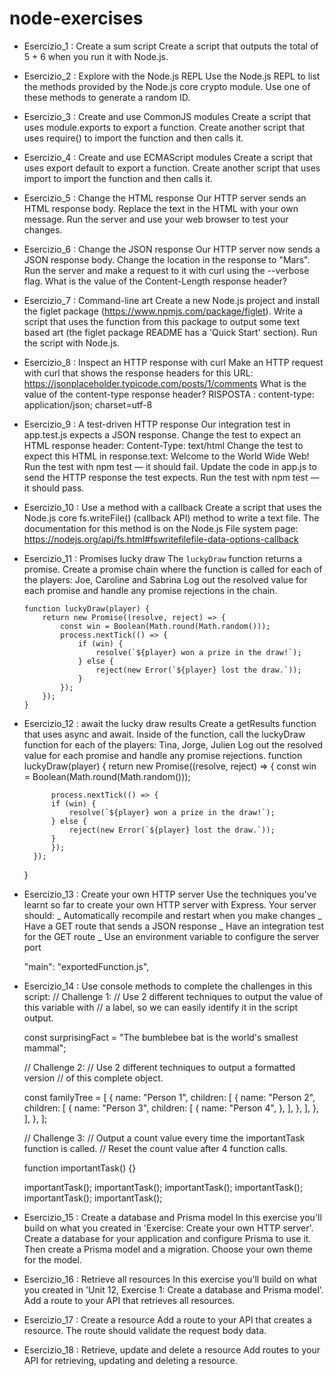 # node-exercises
- Esercizio_1 : Create a sum script
    Create a script that outputs the total of 5 + 6 when you run it with Node.js.
- Esercizio_2 : Explore with the Node.js REPL
    Use the Node.js REPL to list the methods provided by the Node.js core crypto module. Use one of these methods to generate a random ID.
- Esercizio_3 : Create and use CommonJS modules
    Create a script that uses module.exports to export a function.
    Create another script that uses require() to import the function and then calls it.
- Esercizio_4 : Create and use ECMAScript modules
    Create a script that uses export default to export a function.
    Create another script that uses import to import the function and then calls it.
- Esercizio_5 : Change the HTML response
    Our HTTP server sends an HTML response body.
    Replace the text in the HTML with your own message. Run the server and use your web browser to test your changes.
- Esercizio_6 : Change the JSON response
    Our HTTP server now sends a JSON response body.
    Change the location in the response to "Mars". Run the server and make a request to it with curl using the --verbose flag. What is the value of the Content-Length response header?
- Esercizio_7 : Command-line art
    Create a new Node.js project and install the figlet package (https://www.npmjs.com/package/figlet). Write a script that uses the function from this package to output some text based art (the figlet package README has a 'Quick Start' section). Run the script with Node.js.
- Esercizio_8 : Inspect an HTTP response with curl
    Make an HTTP request with curl that shows the response headers for this URL: https://jsonplaceholder.typicode.com/posts/1/comments
    What is the value of the content-type response header? 
    RISPOSTA : content-type: application/json; charset=utf-8
- Esercizio_9 : A test-driven HTTP response
    Our integration test in app.test.js expects a JSON response.
    Change the test to expect an HTML response header: Content-Type: text/html
    Change the test to expect this HTML in response.text:
    Welcome to the World Wide Web!
    Run the test with npm test — it should fail.
    Update the code in app.js to send the HTTP response the test expects.
    Run the test with npm test — it should pass.
- Esercizio_10 : Use a method with a callback
    Create a script that uses the Node.js core fs.writeFile() (callback API) method to write a text file. The documentation for this method is on the Node.js File system page:
    https://nodejs.org/api/fs.html#fswritefilefile-data-options-callback
- Esercizio_11 : Promises lucky draw
    The `luckyDraw` function returns a promise. Create a promise chain where the function is called for each of the players: Joe, Caroline and Sabrina
    Log out the resolved value for each promise and handle any promise rejections in the chain.
    ```
    function luckyDraw(player) {
        return new Promise((resolve, reject) => {
            const win = Boolean(Math.round(Math.random()));
            process.nextTick(() => {
                if (win) {
                    resolve(`${player} won a prize in the draw!`);
                } else {
                    reject(new Error(`${player} lost the draw.`));
                }
            });
        });
    }
    ```
- Esercizio_12 : await the lucky draw results
    Create a getResults function that uses async and await. Inside of the function, call the luckyDraw function for each of the players: Tina, Jorge, Julien
    Log out the resolved value for each promise and handle any promise rejections.
    function luckyDraw(player) {
        return new Promise((resolve, reject) => {
            const win = Boolean(Math.round(Math.random()));

            process.nextTick(() => {
            if (win) {
                resolve(`${player} won a prize in the draw!`);
            } else {
                reject(new Error(`${player} lost the draw.`));
            }
            });
        });
    }
- Esercizio_13 : Create your own HTTP server
    Use the techniques you've learnt so far to create your own HTTP server with Express. Your server should:
    _ Automatically recompile and restart when you make changes
    _ Have a GET route that sends a JSON response
    _ Have an integration test for the GET route
    _ Use an environment variable to configure the server port

    "main": "exportedFunction.js",
- Esercizio_14 : Use console methods to complete the challenges in this script:
    // Challenge 1:
    // Use 2 different techniques to output the value of this variable with
    // a label, so we can easily identify it in the script output.

    const surprisingFact = "The bumblebee bat is the world's smallest mammal";

    // Challenge 2:
    // Use 2 different techniques to output a formatted version
    // of this complete object.

    const familyTree = [
    {
        name: "Person 1",
        children: [
        {
            name: "Person 2",
            children: [
            {
                name: "Person 3",
                children: [
                {
                    name: "Person 4",
                },
                ],
            },
            ],
        },
        ],
    },
    ];

    // Challenge 3:
    // Output a count value every time the importantTask function is called.
    // Reset the count value after 4 function calls.

    function importantTask() {}

    importantTask();
    importantTask();
    importantTask();
    importantTask();
    importantTask();
    importantTask();
- Esercizio_15 : Create a database and Prisma model
    In this exercise you'll build on what you created in 'Exercise: Create your own HTTP server'.
    Create a database for your application and configure Prisma to use it. Then create a Prisma model and a migration. Choose your own theme for the model.
- Esercizio_16 : Retrieve all resources
    In this exercise you'll build on what you created in 'Unit 12, Exercise 1: Create a database and Prisma model'.
    Add a route to your API that retrieves all resources.
- Esercizio_17 : Create a resource
    Add a route to your API that creates a resource. The route should validate the request body data.
- Esercizio_18 : Retrieve, update and delete a resource
    Add routes to your API for retrieving, updating and deleting a resource.